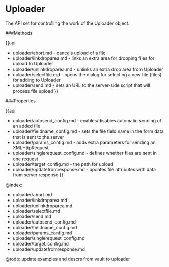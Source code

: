 Uploader
================

The API set for controlling the work of the Uploader object.

###Methods

{{api
- uploader/abort.md - cancels upload of a file
- uploader/linkdroparea.md - links an extra area for dropping files for upload to Uploader
- uploader/unlinkdroparea.md - unlinks an extra drop area from Uploader
- uploader/selectfile.md - opens the dialog for selecting a new file (files) for adding to Uploader
- uploader/send.md - sets an URL to the server-side script that will process file upload
}}

###Properties

{{api
- uploader/autosend_config.md - enables/disables automatic sending of an added file
- uploader/fieldname_config.md - sets the file field name in the form data that is sent to the server
- uploader/params_config.md - adds extra parameters for sending an XMLHttpRequest
- uploader/singlerequest_config.md - defines whether files are sent in one request
- uploader/target_config.md - the path for upload
- uploader/updatefromresponse.md - updates file attributes with data from server response 
}}

@index:
- uploader/abort.md
- uploader/linkdroparea.md 
- uploader/unlinkdroparea.md 
- uploader/selectfile.md
- uploader/send.md 
- uploader/autosend_config.md 
- uploader/fieldname_config.md 
- uploader/params_config.md 
- uploader/singlerequest_config.md
- uploader/target_config.md 
- uploader/updatefromresponse.md

@todo:
update examples and descrs from vault to uploader 